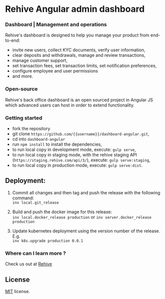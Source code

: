 # Rehive Angular admin dashboard

### Dashboard | Management and operations

Rehive's dashboard is designed to help you manage your product from end-to-end:
* invite new users, collect KYC documents, verify user information,
* clear deposits and withdrawals, manage and review transactions,
* manage customer support,
* set transaction fees, set transaction limits, set notification preferences,
* configure employee and user permissions
* and more.

### Open-source

Rehive's back office dashboard is an open sourced project in Angular JS which advanced users can host in order to extend functionality.

### Getting started

* fork the repository
* git clone  `https://github.com/{{username}}/dashboard-angular.git`,
* cd into `dashboard-angular`
* run `npm install` to install the dependencies,
* to run local copy in development mode, execute: `gulp serve`,
* to run local copy in staging mode, with the rehive staging API (`https://staging.rehive.com/api/3/`), execute: `gulp serve:staging`,
* to run local copy in production mode, execute: `gulp serve:dist`.

Deployment:
-----------
1. Commit all changes and then tag and push the release with the following command:  
`inv local.git_release`

2. Build and push the docker image for this release:  
`inv local.docker_release production` or `inv server.docker_release production`

3. Update kubernetes deployment using the version number of the release. E.g.  
`inv k8s.upgrade production 0.0.1`

### Where can I learn more ?

Check us out at [Rehive](http://www.rehive.com/)

License
-------------
<a href=/LICENSE.txt target="_blank">MIT</a> license.
